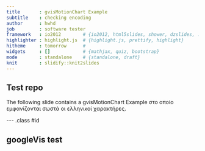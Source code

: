 ```yaml
---
title       : gvisMotionChart Example
subtitle    : checking encoding
author      : hwhd
job         : software tester
framework   : io2012        # {io2012, html5slides, shower, dzslides, ...}
highlighter : highlight.js  # {highlight.js, prettify, highlight}
hitheme     : tomorrow      # 
widgets     : []            # {mathjax, quiz, bootstrap}
mode        : standalone    # {standalone, draft}
knit        : slidify::knit2slides
---
```


## Test repo

The following slide contains a gvisMotionChart Example
στο οποίο εμφανίζονται σωστά οι ελληνικοί χαρακτήρες.




--- .class #id 

## googleVis test

<!-- MotionChart generated in R 3.1.0 by googleVis 0.5.2 package -->
<!-- Fri Jun 20 10:50:03 2014 -->


<!-- jsHeader -->
<script type="text/javascript">
 
// jsData 
function gvisDataMotionChartID1af828c434ea () {
var data = new google.visualization.DataTable();
var datajson =
[
 [
 ".TOTAL_act",
new Date(2014,0,1),
420,
420,
1 
],
[
 ".TOTAL_act",
new Date(2014,1,1),
5521,
5941,
1 
],
[
 ".TOTAL_act",
new Date(2014,2,1),
4880,
10821,
1 
],
[
 ".TOTAL_act",
new Date(2014,3,1),
9313,
20135,
1 
],
[
 ".TOTAL_act",
new Date(2014,4,1),
3215,
23349,
1 
],
[
 ".TOTAL_act",
new Date(2014,5,1),
7331,
30680,
1 
],
[
 ".TOTAL_base",
new Date(2014,0,1),
523,
523,
0 
],
[
 ".TOTAL_base",
new Date(2014,1,1),
10202,
10725,
0 
],
[
 ".TOTAL_base",
new Date(2014,2,1),
18900,
29625,
0 
],
[
 ".TOTAL_base",
new Date(2014,3,1),
25027,
54652,
0 
],
[
 ".TOTAL_base",
new Date(2014,4,1),
24956,
79608,
0 
],
[
 ".TOTAL_base",
new Date(2014,5,1),
23259,
102867,
0 
],
[
 ".TOTAL_base",
new Date(2014,6,1),
32743,
135610,
0 
],
[
 ".TOTAL_base",
new Date(2014,7,1),
37226,
172836,
0 
],
[
 ".TOTAL_base",
new Date(2014,8,1),
32697,
205533,
0 
],
[
 ".TOTAL_base",
new Date(2014,9,1),
32258,
237791,
0 
],
[
 ".TOTAL_base",
new Date(2014,10,1),
31337,
269128,
0 
],
[
 ".TOTAL_base",
new Date(2014,11,1),
36136,
305264,
0 
],
[
 ".TOTAL_upd",
new Date(2014,0,1),
420,
420,
1 
],
[
 ".TOTAL_upd",
new Date(2014,1,1),
5521,
5941,
1 
],
[
 ".TOTAL_upd",
new Date(2014,2,1),
4880,
10821,
1 
],
[
 ".TOTAL_upd",
new Date(2014,3,1),
21864,
32686,
2 
],
[
 ".TOTAL_upd",
new Date(2014,4,1),
22428,
55114,
2 
],
[
 ".TOTAL_upd",
new Date(2014,5,1),
25528,
80642,
2 
],
[
 ".TOTAL_upd",
new Date(2014,6,1),
32267,
112909,
2 
],
[
 ".TOTAL_upd",
new Date(2014,7,1),
35114,
148023,
2 
],
[
 ".TOTAL_upd",
new Date(2014,8,1),
29271,
177294,
2 
],
[
 ".TOTAL_upd",
new Date(2014,9,1),
34687,
211981,
2 
],
[
 ".TOTAL_upd",
new Date(2014,10,1),
35180,
247162,
2 
],
[
 ".TOTAL_upd",
new Date(2014,11,1),
40182,
287344,
2 
],
[
 ".Δ.Ε.1_act",
new Date(2014,0,1),
420,
420,
1 
],
[
 ".Δ.Ε.1_act",
new Date(2014,1,1),
2083,
2503,
1 
],
[
 ".Δ.Ε.1_act",
new Date(2014,2,1),
3323,
5827,
1 
],
[
 ".Δ.Ε.1_act",
new Date(2014,3,1),
4514,
10341,
1 
],
[
 ".Δ.Ε.1_act",
new Date(2014,4,1),
3215,
13555,
1 
],
[
 ".Δ.Ε.1_act",
new Date(2014,5,1),
131,
13686,
1 
],
[
 ".Δ.Ε.1_base",
new Date(2014,0,1),
523,
523,
0 
],
[
 ".Δ.Ε.1_base",
new Date(2014,1,1),
2795,
3318,
0 
],
[
 ".Δ.Ε.1_base",
new Date(2014,2,1),
5271,
8589,
0 
],
[
 ".Δ.Ε.1_base",
new Date(2014,3,1),
6505,
15094,
0 
],
[
 ".Δ.Ε.1_base",
new Date(2014,4,1),
8176,
23270,
0 
],
[
 ".Δ.Ε.1_base",
new Date(2014,5,1),
8621,
31891,
0 
],
[
 ".Δ.Ε.1_base",
new Date(2014,6,1),
11867,
43758,
0 
],
[
 ".Δ.Ε.1_base",
new Date(2014,7,1),
15650,
59408,
0 
],
[
 ".Δ.Ε.1_base",
new Date(2014,8,1),
18371,
77779,
0 
],
[
 ".Δ.Ε.1_base",
new Date(2014,9,1),
17850,
95629,
0 
],
[
 ".Δ.Ε.1_base",
new Date(2014,10,1),
18150,
113779,
0 
],
[
 ".Δ.Ε.1_base",
new Date(2014,11,1),
18316,
132095,
0 
],
[
 ".Δ.Ε.1_upd",
new Date(2014,0,1),
420,
420,
1 
],
[
 ".Δ.Ε.1_upd",
new Date(2014,1,1),
2083,
2503,
1 
],
[
 ".Δ.Ε.1_upd",
new Date(2014,2,1),
3323,
5827,
1 
],
[
 ".Δ.Ε.1_upd",
new Date(2014,3,1),
3671,
9498,
2 
],
[
 ".Δ.Ε.1_upd",
new Date(2014,4,1),
5500,
14998,
2 
],
[
 ".Δ.Ε.1_upd",
new Date(2014,5,1),
8426,
23424,
2 
],
[
 ".Δ.Ε.1_upd",
new Date(2014,6,1),
10867,
34291,
2 
],
[
 ".Δ.Ε.1_upd",
new Date(2014,7,1),
12650,
46941,
2 
],
[
 ".Δ.Ε.1_upd",
new Date(2014,8,1),
14671,
61612,
2 
],
[
 ".Δ.Ε.1_upd",
new Date(2014,9,1),
18867,
80479,
2 
],
[
 ".Δ.Ε.1_upd",
new Date(2014,10,1),
17500,
97979,
2 
],
[
 ".Δ.Ε.1_upd",
new Date(2014,11,1),
19636,
117615,
2 
],
[
 ".Δ.Ε.2_act",
new Date(2014,1,1),
3438,
3438,
1 
],
[
 ".Δ.Ε.2_act",
new Date(2014,2,1),
1557,
4995,
1 
],
[
 ".Δ.Ε.2_act",
new Date(2014,3,1),
4799,
9794,
1 
],
[
 ".Δ.Ε.2_act",
new Date(2014,5,1),
7199,
16993,
1 
],
[
 ".Δ.Ε.2_base",
new Date(2014,1,1),
7407,
7407,
0 
],
[
 ".Δ.Ε.2_base",
new Date(2014,2,1),
13629,
21036,
0 
],
[
 ".Δ.Ε.2_base",
new Date(2014,3,1),
18522,
39558,
0 
],
[
 ".Δ.Ε.2_base",
new Date(2014,4,1),
16780,
56338,
0 
],
[
 ".Δ.Ε.2_base",
new Date(2014,5,1),
14638,
70976,
0 
],
[
 ".Δ.Ε.2_base",
new Date(2014,6,1),
20876,
91852,
0 
],
[
 ".Δ.Ε.2_base",
new Date(2014,7,1),
21576,
113428,
0 
],
[
 ".Δ.Ε.2_base",
new Date(2014,8,1),
14326,
127754,
0 
],
[
 ".Δ.Ε.2_base",
new Date(2014,9,1),
14408,
142162,
0 
],
[
 ".Δ.Ε.2_base",
new Date(2014,10,1),
13187,
155349,
0 
],
[
 ".Δ.Ε.2_base",
new Date(2014,11,1),
17820,
173169,
0 
],
[
 ".Δ.Ε.2_upd",
new Date(2014,1,1),
3438,
3438,
1 
],
[
 ".Δ.Ε.2_upd",
new Date(2014,2,1),
1557,
4995,
1 
],
[
 ".Δ.Ε.2_upd",
new Date(2014,3,1),
18193,
23188,
2 
],
[
 ".Δ.Ε.2_upd",
new Date(2014,4,1),
16928,
40116,
2 
],
[
 ".Δ.Ε.2_upd",
new Date(2014,5,1),
17102,
57218,
2 
],
[
 ".Δ.Ε.2_upd",
new Date(2014,6,1),
21400,
78618,
2 
],
[
 ".Δ.Ε.2_upd",
new Date(2014,7,1),
22464,
101082,
2 
],
[
 ".Δ.Ε.2_upd",
new Date(2014,8,1),
14600,
115682,
2 
],
[
 ".Δ.Ε.2_upd",
new Date(2014,9,1),
15820,
131502,
2 
],
[
 ".Δ.Ε.2_upd",
new Date(2014,10,1),
17680,
149182,
2 
],
[
 ".Δ.Ε.2_upd",
new Date(2014,11,1),
20546,
169729,
2 
] 
];
data.addColumn('string','symv');
data.addColumn('date','pist_date');
data.addColumn('number','Χρηματοροές');
data.addColumn('number','Αθρ.Χρηματοροές');
data.addColumn('number','Γράφημα');
data.addRows(datajson);
return(data);
}
 
// jsDrawChart
function drawChartMotionChartID1af828c434ea() {
var data = gvisDataMotionChartID1af828c434ea();
var options = {};
options["width"] = 916.56;
options["height"] = 549.45;
options["displayAnnotations"] = false;
options["state"] = "{\"iconKeySettings\":[{\"key\":{\"dim0\":\".TOTAL_act\"}},{\"key\":{\"dim0\":\".TOTAL_base\"}},{\"key\":{\"dim0\":\".TOTAL_upd\"}}],\"iconType\":\"LINE\",\"colorOption\":\"4\",\"nonSelectedAlpha\":0};";
options["legendPosition"] = "newRow";
options["showChartButtons"] = true;

    var chart = new google.visualization.MotionChart(
    document.getElementById('MotionChartID1af828c434ea')
    );
    chart.draw(data,options);
    

}
  
 
// jsDisplayChart
(function() {
var pkgs = window.__gvisPackages = window.__gvisPackages || [];
var callbacks = window.__gvisCallbacks = window.__gvisCallbacks || [];
var chartid = "motionchart";
  
// Manually see if chartid is in pkgs (not all browsers support Array.indexOf)
var i, newPackage = true;
for (i = 0; newPackage && i < pkgs.length; i++) {
if (pkgs[i] === chartid)
newPackage = false;
}
if (newPackage)
  pkgs.push(chartid);
  
// Add the drawChart function to the global list of callbacks
callbacks.push(drawChartMotionChartID1af828c434ea);
})();
function displayChartMotionChartID1af828c434ea() {
  var pkgs = window.__gvisPackages = window.__gvisPackages || [];
  var callbacks = window.__gvisCallbacks = window.__gvisCallbacks || [];
  window.clearTimeout(window.__gvisLoad);
  // The timeout is set to 100 because otherwise the container div we are
  // targeting might not be part of the document yet
  window.__gvisLoad = setTimeout(function() {
  var pkgCount = pkgs.length;
  google.load("visualization", "1", { packages:pkgs, callback: function() {
  if (pkgCount != pkgs.length) {
  // Race condition where another setTimeout call snuck in after us; if
  // that call added a package, we must not shift its callback
  return;
}
while (callbacks.length > 0)
callbacks.shift()();
} });
}, 100);
}
 
// jsFooter
</script>
 
<!-- jsChart -->  
<script type="text/javascript" src="https://www.google.com/jsapi?callback=displayChartMotionChartID1af828c434ea"></script>
 
<!-- divChart -->
  
<div id="MotionChartID1af828c434ea"
  style="width: 916.564px; height: 549.45px;">
</div>

